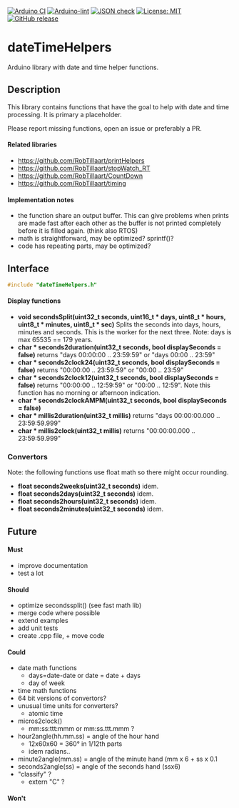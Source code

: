
[![Arduino CI](https://github.com/RobTillaart/dateTimeHelpers/workflows/Arduino%20CI/badge.svg)](https://github.com/marketplace/actions/arduino_ci)
[![Arduino-lint](https://github.com/RobTillaart/dateTimeHelpers/actions/workflows/arduino-lint.yml/badge.svg)](https://github.com/RobTillaart/dateTimeHelpers/actions/workflows/arduino-lint.yml)
[![JSON check](https://github.com/RobTillaart/dateTimeHelpers/actions/workflows/jsoncheck.yml/badge.svg)](https://github.com/RobTillaart/dateTimeHelpers/actions/workflows/jsoncheck.yml)
[![License: MIT](https://img.shields.io/badge/license-MIT-green.svg)](https://github.com/RobTillaart/dateTimeHelpers/blob/master/LICENSE)
[![GitHub release](https://img.shields.io/github/release/RobTillaart/dateTimeHelpers.svg?maxAge=3600)](https://github.com/RobTillaart/dateTimeHelpers/releases)


# dateTimeHelpers

Arduino library with date and time helper functions.

## Description

This library contains functions that have the goal to help with 
date and time processing.
It is primary a placeholder.

Please report missing functions, open an issue or preferably a PR.


#### Related libraries

- https://github.com/RobTillaart/printHelpers
- https://github.com/RobTillaart/stopWatch_RT
- https://github.com/RobTillaart/CountDown
- https://github.com/RobTillaart/timing


#### Implementation notes

- the function share an output buffer. This can give problems when prints are made fast after each other as the buffer is not printed completely before it is filled again. (think also RTOS)
- math is straightforward, may be optimized? sprintf()?
- code has repeating parts, may be optimized?


## Interface

```cpp
#include "dateTimeHelpers.h"
```

#### Display functions

- **void secondsSplit(uint32_t seconds, uint16_t \* days, uint8_t \* hours, uint8_t \* minutes, uint8_t \* sec)** Splits the seconds into days, hours, minutes and seconds. 
This is the worker for the next three. 
Note: days is max 65535 == 179 years.
- **char \* seconds2duration(uint32_t seconds, bool displaySeconds = false)** returns "days 00:00:00 .. 23:59:59" or "days 00:00 .. 23:59"
- **char \* seconds2clock24(uint32_t seconds, bool displaySeconds = false)** returns "00:00:00 .. 23:59:59" or "00:00 .. 23:59"
- **char \* seconds2clock12(uint32_t seconds, bool displaySeconds = false)** returns "00:00:00 .. 12:59:59" or "00:00 .. 12:59". 
Note this function has no morning or afternoon indication.
- **char \* seconds2clockAMPM(uint32_t seconds, bool displaySeconds = false)**
- **char \* millis2duration(uint32_t millis)** returns "days 00:00:00.000 .. 23:59:59.999"
- **char \* millis2clock(uint32_t millis)** returns "00:00:00.000 .. 23:59:59.999"


### Convertors

Note: the following functions use float math so there might occur rounding.

- **float seconds2weeks(uint32_t seconds)** idem.
- **float seconds2days(uint32_t seconds)** idem.
- **float seconds2hours(uint32_t seconds)** idem.
- **float seconds2minutes(uint32_t seconds)** idem.


## Future

#### Must

- improve documentation
- test a lot

#### Should 

- optimize secondssplit() (see fast math lib)
- merge code where possible
- extend examples
- add unit tests
- create .cpp file, + move code


#### Could

- date math functions 
  - days=date-date or date = date + days
  - day of week
- time math functions
- 64 bit versions of convertors?
- unusual time units for converters?
  - atomic time
- micros2clock()
  - mm:ss:ttt:mmm or mm:ss.ttt.mmm ?
- hour2angle(hh.mm.ss) = angle of the hour hand
  - 12x60x60 = 360° in 1/12th parts
  - idem radians..
- minute2angle(mm.ss) = angle of the minute hand (mm x 6 + ss x 0.1
- seconds2angle(ss) = angle of the seconds hand (ssx6)
- "classify" ?
  - extern "C" ?

#### Won't


